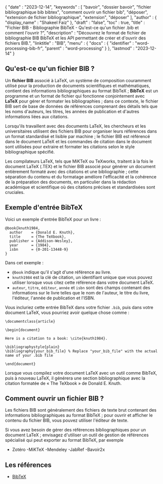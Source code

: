 {
   "date" : "2023-12-14",
   "keywords" : [
"bavoir",
"dossier bavoir",
"fichier bibliographique bib bibtex",
"comment ouvrir un fichier bib",
"déposer",
"extension de fichier bibliographique",
"extension",
"déposer"
],
   "author" : {
      "display_name" : "Shakeel Faiz"
},
   "draft" : "false",
   "toc" : true,
   "title" : "Fichier BIB - Bibliographie BibTeX - Qu'est-ce qu'un fichier .bib et comment l'ouvrir ?",
   "description" : "Découvrez le format de fichier de bibliographie BIB BibTeX et les API permettant de créer et d'ouvrir des fichiers BIB.",
   "linktitle" : "BIB",
   "menu" : {
      "docs" : {
         "identifier" : "word-processing-bib-fr",
         "parent" : "word-processing"
}
},
   "lastmod" : "2023-12-14"
}

## Qu'est-ce qu'un fichier BIB ?

Un **fichier BIB** associé à LaTeX, un système de composition couramment utilisé pour la production de documents scientifiques et mathématiques, contient des informations bibliographiques au format BibTeX ; **BibTeX** est un programme et un format de fichier qui fonctionne conjointement avec **LaTeX** pour gérer et formater les bibliographies ; dans ce contexte, le fichier BIB sert de base de données de références comprenant des détails tels que les noms d'auteurs, les titres, les années de publication et d'autres informations liées aux citations.

Lorsqu'ils travaillent avec des documents LaTeX, les chercheurs et les universitaires utilisent des fichiers BIB pour organiser leurs références dans un format standardisé et lisible par machine ; le fichier BIB est référencé dans le document LaTeX et les commandes de citation dans le document sont utilisées pour extraire et formater les citations selon le style bibliographique spécifié.

Les compilateurs LaTeX, tels que MiKTeX ou TeXworks, traitent à la fois le document LaTeX (.TEX) et le fichier BIB associé pour générer un document entièrement formaté avec des citations et une bibliographie ; cette séparation du contenu et du formatage améliore l'efficacité et la cohérence de la préparation des documents, en particulier dans la rédaction académique et scientifique où des citations précises et standardisées sont cruciales.

## Exemple d'entrée BibTeX

Voici un exemple d'entrée BibTeX pour un livre :

```
@book{knuth1984,
  author    = {Donald E. Knuth},
  title     = {The TeXbook},
  publisher = {Addison-Wesley},
  year      = {1984},
  isbn      = {0-201-13448-9}
}
``` 

Dans cet exemple :

- `@book` indique qu'il s'agit d'une référence au livre.
- `knuth1984` est la clé de citation, un identifiant unique que vous pouvez utiliser lorsque vous citez cette référence dans votre document LaTeX.
- `auteur`, `titre`, `éditeur`, `année` et `isbn` sont des champs contenant des informations sur le livre telles que le nom de l'auteur, le titre du livre, l'éditeur, l'année de publication et l'ISBN.

Vous incluriez cette entrée BibTeX dans votre fichier `.bib`, puis dans votre document LaTeX, vous pourriez avoir quelque chose comme :

```
\documentclass{article}

\begin{document}

Here is a citation to a book: \cite{knuth1984}.

\bibliographystyle{plain}
\bibliography{your_bib_file} % Replace "your_bib_file" with the actual name of your .bib file

\end{document}
``` 

Lorsque vous compilez votre document LaTeX avec un outil comme BibTeX, puis à nouveau LaTeX, il générera une section bibliographique avec la citation formatée de « The TeXbook » de Donald E. Knuth.

## Comment ouvrir un fichier BIB ?

Les fichiers BIB sont généralement des fichiers de texte brut contenant des informations bibliographiques au format BibTeX ; pour ouvrir et afficher le contenu du fichier BIB, vous pouvez utiliser l'éditeur de texte.

Si vous avez besoin de gérer des références bibliographiques pour un document LaTeX ; envisagez d'utiliser un outil de gestion de références spécialisé qui peut exporter au format BibTeX, par exemple

- Zotéro
-MiKTeX
-Mendeley
-JabRef
-Bavoir2x

## Les références
* [BibTeX](https://en.wikipedia.org/wiki/BibTeX)


